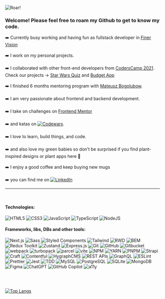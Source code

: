 ![Roar!](https://user-images.githubusercontent.com/46648993/201482022-056c5394-8519-4802-a1c9-928128045b30.jpeg)

### Welcome! Please feel free to roam my Github to get to know my code.

:arrow_right: Currently busy working and having fun as fullstack developer in [Finer Vision](https://finervision.com)<br><br>
:arrow_right: I work on my personal projects. <br><br>
:arrow_right: I collaborated with other front-end developers from [CodersCamp 2021](https://github.com/CodersCamp2021). <br> Check our projects -> [Star Wars Quiz](https://github.com/axseinga/coderscamp_mo_projekt1) and [Budget App](https://github.com/m-ossolinski/coderscamp_2021_spa_project_2)<br><br>
:arrow_right: I finished 6 months mentoring program with [Mateusz Bogolubow](https://devmentor.pl/). <br><br>
:arrow_right: I am very passionate about frontend and backend development. <br><br>
:arrow_right: I take on challenges on [Frontend Mentor](https://www.frontendmentor.io/profile/axseinga) <br><br>
:arrow_right: and katas on [![Codewars](https://img.shields.io/badge/Codewars-B1361E?style=for-the-badge&logo=codewars&logoColor=grey)](https://www.codewars.com/users/axseinga). <br><br>
:arrow_right: I love to learn, build things, and code. <br><br>
:arrow_right: and also love my green babies so don't be surprised if you find plant-inspired designs or plant apps here :green_heart: <br><br>
:arrow_right: I enjoy a good coffee and keep buying new mugs <br><br>
:arrow_right: you can find me on [![LinkedIn](https://img.shields.io/badge/linkedin-%230077B5.svg?style=for-the-badge&logo=linkedin&logoColor=white)](https://www.linkedin.com/in/agnieszka-urbanowicz-051147151/)

---

<br>

#### Technologies: <br>
![HTML5](https://img.shields.io/badge/html5-%23E34F26.svg?style=for-the-badge&logo=html5&logoColor=white)
![CSS3](https://img.shields.io/badge/css3-%231572B6.svg?style=for-the-badge&logo=css3&logoColor=white)
![JavaScript](https://img.shields.io/badge/javascript-%23323330.svg?style=for-the-badge&logo=javascript&logoColor=%23F7DF1E)
![TypeScript](https://img.shields.io/badge/typescript-%23007ACC.svg?style=for-the-badge&logo=typescript&logoColor=white)
![NodeJS](https://img.shields.io/badge/node.js-6DA55F?style=for-the-badge&logo=node.js&logoColor=white) <br>
#### Frameworks, libs, DBs and other tools: <be>

![Next.js](https://img.shields.io/badge/Next.js-003300?style=for-the-badge&labelColor=white)
![Sass](https://img.shields.io/badge/Sass-004d00?style=for-the-badge&labelColor=white)
![Styled Components](https://img.shields.io/badge/Styled_Components-006600?style=for-the-badge&labelColor=white)
![Tailwind](https://img.shields.io/badge/Tailwind-009900?style=for-the-badge&labelColor=white)
![RWD](https://img.shields.io/badge/RWD-00cc00?style=for-the-badge&labelColor=white)
![BEM](https://img.shields.io/badge/BEM-66ff66?style=for-the-badge&labelColor=white)
![Redux Toolkit](https://img.shields.io/badge/Redux_Toolkit-99ff99?style=for-the-badge&labelColor=white)
![Zustand](https://img.shields.io/badge/Zustand-66cc66?style=for-the-badge&labelColor=white)
![Express.js](https://img.shields.io/badge/Express.js-009900?style=for-the-badge&labelColor=white)
![Git](https://img.shields.io/badge/Git-00cc00?style=for-the-badge&labelColor=white)
![GitHub](https://img.shields.io/badge/GitHub-66ff66?style=for-the-badge&labelColor=white)
![Gitbucket](https://img.shields.io/badge/Gitbucket-99ff99?style=for-the-badge&labelColor=white)
![webpack](https://img.shields.io/badge/webpack-66cc66?style=for-the-badge&labelColor=white)
![turbopack](https://img.shields.io/badge/turbopack-009900?style=for-the-badge&labelColor=white)
![parcel](https://img.shields.io/badge/parcel-00cc00?style=for-the-badge&labelColor=white)
![vite](https://img.shields.io/badge/vite-66ff66?style=for-the-badge&labelColor=white)
![NPM](https://img.shields.io/badge/NPM-99ff99?style=for-the-badge&labelColor=white)
![YARN](https://img.shields.io/badge/YARN-66cc66?style=for-the-badge&labelColor=white)
![PNPM](https://img.shields.io/badge/PNPM-009900?style=for-the-badge&labelColor=white)
![Strapi](https://img.shields.io/badge/Strapi-00cc00?style=for-the-badge&labelColor=white)
![Craft](https://img.shields.io/badge/Craft-66ff66?style=for-the-badge&labelColor=white)
![Contentful](https://img.shields.io/badge/Contentful-99ff99?style=for-the-badge&labelColor=white)
![HygraphCMS](https://img.shields.io/badge/HygraphCMS-66cc66?style=for-the-badge&labelColor=white)
![REST APIs](https://img.shields.io/badge/REST_APIs-009900?style=for-the-badge&labelColor=white)
![GraphQL](https://img.shields.io/badge/GraphQL-00cc00?style=for-the-badge&labelColor=white)
![ESLint](https://img.shields.io/badge/ESLint-66ff66?style=for-the-badge&labelColor=white)
![Prettier](https://img.shields.io/badge/Prettier-99ff99?style=for-the-badge&labelColor=white)
![Jest](https://img.shields.io/badge/Jest-66cc66?style=for-the-badge&labelColor=white)
![TDD](https://img.shields.io/badge/TDD-009900?style=for-the-badge&labelColor=white)
![MySQL](https://img.shields.io/badge/MySQL-00cc00?style=for-the-badge&labelColor=white)
![PostgreSQL](https://img.shields.io/badge/PostgreSQL-66ff66?style=for-the-badge&labelColor=white)
![SQLite](https://img.shields.io/badge/SQLite-99ff99?style=for-the-badge&labelColor=white)
![MongoDB](https://img.shields.io/badge/MongoDB-66cc66?style=for-the-badge&labelColor=white)
![Figma](https://img.shields.io/badge/Figma-009900?style=for-the-badge&labelColor=white)
![ChatGPT](https://img.shields.io/badge/ChatGPT-00cc00?style=for-the-badge&labelColor=white)
![GitHub Copilot](https://img.shields.io/badge/GitHub_Copilot-66ff66?style=for-the-badge&labelColor=white)
![a11y](https://img.shields.io/badge/a11y-99ff99?style=for-the-badge&labelColor=white)





<br><br>

[![Top Langs](https://github-readme-stats.vercel.app/api/top-langs/?username=axseinga&layout=compact)](https://github.com/axseinga/github-readme-stats) 
